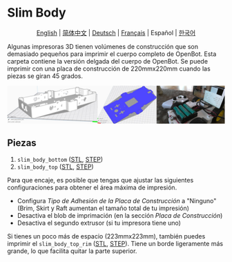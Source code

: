 # Slim Body

<p align="center">
  <a href="README.md">English</a> |
  <a href="README.zh-CN.md">简体中文</a> |
  <a href="README.de-DE.md">Deutsch</a> |
  <a href="README.fr-FR.md">Français</a> |
  <span>Español</span> |
  <a href="README.ko-KR.md">한국어</a>
</p>

Algunas impresoras 3D tienen volúmenes de construcción que son demasiado pequeños para imprimir el cuerpo completo de OpenBot.
Esta carpeta contiene la versión delgada del cuerpo de OpenBot.
Se puede imprimir con una placa de construcción de 220mmx220mm cuando las piezas se giran 45 grados.

![Slim Body](../../../../docs/images/slim_body.jpg)

## Piezas

1) `slim_body_bottom` ([STL](slim_body_bottom.stl), [STEP](slim_body_bottom.step))
2) `slim_body_top` ([STL](slim_body_top.stl), [STEP](slim_body_top.step))

Para que encaje, es posible que tengas que ajustar las siguientes configuraciones para obtener el área máxima de impresión.

- Configura *Tipo de Adhesión de la Placa de Construcción* a "Ninguno" (Brim, Skirt y Raft aumentan el tamaño total de tu impresión)
- Desactiva el blob de imprimación (en la sección *Placa de Construcción*)
- Desactiva el segundo extrusor (si tu impresora tiene uno)

Si tienes un poco más de espacio (223mmx223mm), también puedes imprimir el `slim_body_top_rim` ([STL](slim_body_top_rim.stl), [STEP](slim_body_top_rim.step)). Tiene un borde ligeramente más grande, lo que facilita quitar la parte superior.